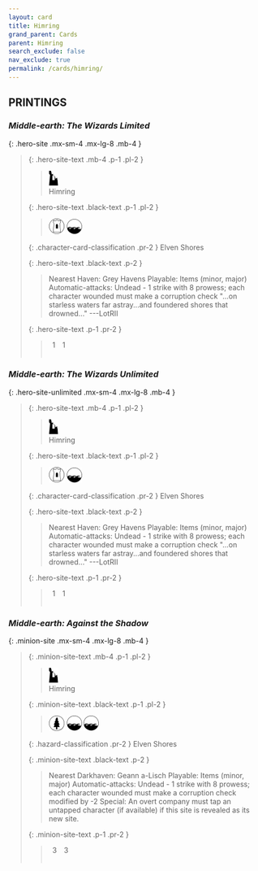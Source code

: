 ```yaml
---
layout: card
title: Himring
grand_parent: Cards
parent: Himring
search_exclude: false
nav_exclude: true
permalink: /cards/himring/
---
```


## PRINTINGS


### _Middle-earth: The Wizards Limited_

{: .hero-site .mx-sm-4 .mx-lg-8 .mb-4 }
> {: .hero-site-text .mb-4 .p-1 .pl-2 }
> > <div class="card-mp"><img src="/assets/images/ruinlair.svg"></div>
> > <div class="character-card-name">Himring</div>
>
> {: .hero-site-text .black-text .p-1 .pl-2 }
> > ![](/assets/images/free-domain.svg) ![](/assets/images/coastalsea.svg)
>
> {: .character-card-classification .pr-2 }
> Elven Shores
>
> {: .hero-site-text .black-text .p-2 }
> > Nearest Haven: Grey Havens Playable: Items (minor, major) Automatic-attacks: Undead - 1 strike with 8 prowess; each character wounded must make a corruption check  "...on starless waters far astray...and foundered shores that drowned..." ---LotRII 
> 
> {: .hero-site-text .p-1 .pr-2 }
> > <div class="hero-site-draw"><span class="hero-you-draw">&ensp;1&ensp;</span><span class="hero-opp-draw">&ensp;1&ensp;</span></div>
> > <div class="card-corruption">&nbsp;</div>

### _Middle-earth: The Wizards Unlimited_

{: .hero-site-unlimited .mx-sm-4 .mx-lg-8 .mb-4 }
> {: .hero-site-text .mb-4 .p-1 .pl-2 }
> > <div class="card-mp"><img src="/assets/images/ruinlair.svg"></div>
> > <div class="character-card-name">Himring</div>
>
> {: .hero-site-text .black-text .p-1 .pl-2 }
> > ![](/assets/images/free-domain.svg) ![](/assets/images/coastalsea.svg)
>
> {: .character-card-classification .pr-2 }
> Elven Shores
>
> {: .hero-site-text .black-text .p-2 }
> > Nearest Haven: Grey Havens Playable: Items (minor, major) Automatic-attacks: Undead - 1 strike with 8 prowess; each character wounded must make a corruption check  "...on starless waters far astray...and foundered shores that drowned..." ---LotRII 
> 
> {: .hero-site-text .p-1 .pr-2 }
> > <div class="hero-site-draw"><span class="hero-you-draw">&ensp;1&ensp;</span><span class="hero-opp-draw">&ensp;1&ensp;</span></div>
> > <div class="card-corruption">&nbsp;</div>

### _Middle-earth: Against the Shadow_

{: .minion-site .mx-sm-4 .mx-lg-8 .mb-4 }
> {: .minion-site-text .mb-4 .p-1 .pl-2 }
> > <div class="card-mp"><img src="/assets/images/ruinlair.svg"></div>
> > <div class="card-name">Himring</div>
>
> {: .minion-site-text .black-text .p-1 .pl-2 }
> > ![](/assets/images/wilderness.svg) ![](/assets/images/coastalsea.svg) ![](/assets/images/coastalsea.svg)
>
> {: .hazard-classification .pr-2 }
> Elven Shores
>
> {: .minion-site-text .black-text .p-2 }
> > Nearest Darkhaven: Geann a-Lisch Playable: Items (minor, major) Automatic-attacks: Undead - 1 strike with 8 prowess; each character wounded must make a corruption check modified by -2 Special: An overt company must tap an untapped character (if available) if this site is revealed as its new site.  
> 
> {: .minion-site-text .p-1 .pr-2 }
> > <div class="hero-site-draw"><span class="minion-you-draw">&ensp;3&ensp;</span><span class="minion-opp-draw">&ensp;3&ensp;</span></div>
> > <div class="card-corruption">&nbsp;</div>
